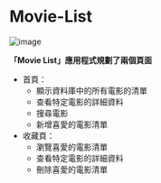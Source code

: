 # Movie-List

![image](https://s3.us-west-2.amazonaws.com/secure.notion-static.com/d39e1bcd-5b7c-432a-b3d1-63824bdb3b33/Untitled.png?X-Amz-Algorithm=AWS4-HMAC-SHA256&X-Amz-Credential=AKIAT73L2G45O3KS52Y5%2F20210818%2Fus-west-2%2Fs3%2Faws4_request&X-Amz-Date=20210818T061309Z&X-Amz-Expires=86400&X-Amz-Signature=966d47592a875a88d5bb8b1648a89788803eb51408d753a5b10449b3e2460d53&X-Amz-SignedHeaders=host&response-content-disposition=filename%20%3D%22Untitled.png%22")

**「Movie List」應用程式規劃了兩個頁面**

- 首頁：
  - 顯示資料庫中的所有電影的清單
  - 查看特定電影的詳細資料
  - 搜尋電影
  - 新增喜愛的電影清單
- 收藏頁：
  - 瀏覽喜愛的電影清單
  - 查看特定電影的詳細資料
  - 刪除喜愛的電影清單
